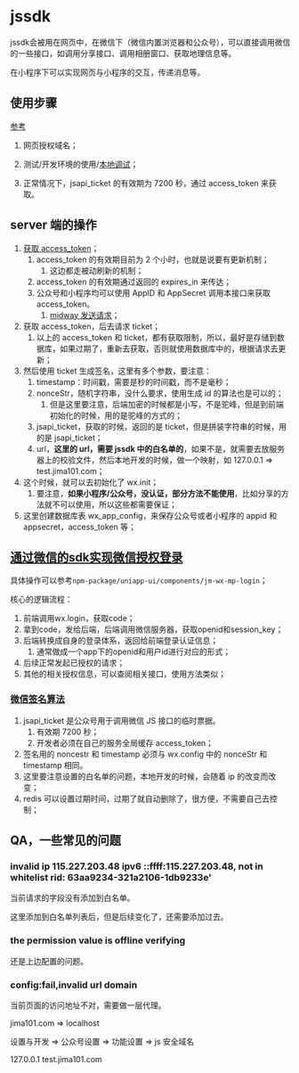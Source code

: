 # jssdk

jssdk会被用在网页中，在微信下（微信内置浏览器和公众号），可以直接调用微信的一些接口，如调用分享接口、调用相册窗口、获取地理信息等。

在小程序下可以实现网页与小程序的交互，传递消息等。

## 使用步骤

[参考](https://developers.weixin.qq.com/doc/offiaccount/OA_Web_Apps/JS-SDK.html#0)

1. 网页授权域名；

2. 测试/开发环境的使用/[本地调试](https://juejin.cn/post/6949067738526515237)；

3. 正常情况下，jsapi_ticket 的有效期为 7200 秒，通过 access_token 来获取。

## server 端的操作

1. [获取 access_token](https://developers.weixin.qq.com/doc/offiaccount/Basic_Information/Get_access_token.html)；
   1. access_token 的有效期目前为 2 个小时，也就是说要有更新机制；
      1. 这边都走被动刷新的机制；
   2. access_token 的有效期通过返回的 expires_in 来传达；
   3. 公众号和小程序均可以使用 AppID 和 AppSecret 调用本接口来获取 access_token。
      1. [midway 发送请求](https://midwayjs.org/docs/extensions/axios)；
2. 获取 access_token，后去请求 ticket；
   1. 以上的 access_token 和 ticket，都有获取限制，所以，最好是存储到数据库，如果过期了，重新去获取，否则就使用数据库中的，根据请求去更新；
3. 然后使用 ticket 生成签名，这里有多个参数，要注意：
   1. timestamp：时间戳，需要是秒的时间戳，而不是毫秒；
   2. nonceStr，随机字符串，没什么要求，使用生成 id 的算法也是可以的；
      1. 但是这里要注意，后端加密的时候都是小写，不是驼峰，但是到前端初始化的时候，用的是驼峰的方式的；
   3. jsapi_ticket，获取的时候，返回的是 ticket，但是拼装字符串的时候，用的是 jsapi_ticket；
   4. url，**这里的 url，需要 jssdk 中的白名单的**，如果不是，就需要去放服务器上的校验文件，然后本地开发的时候，做一个映射，如 127.0.0.1 => test.jima101.com；
4. 这个时候，就可以去初始化了 wx.init；
   1. 要注意，**如果小程序/公众号，没认证，部分方法不能使用**，比如分享的方法就不可以使用，所以这些都需要保证；
5. 这里创建数据库表 wx_app_config，来保存公众号或者小程序的 appid 和 appsecret，access_token 等；

## [通过微信的sdk实现微信授权登录](https://developers.weixin.qq.com/doc/offiaccount/OA_Web_Apps/Wechat_webpage_authorization.html)

具体操作可以参考`npm-package/uniapp-ui/components/jm-wx-mp-login`；

核心的逻辑流程：

1. 前端调用wx.login，获取code；
2. 拿到code，发给后端，后端调用微信服务器，获取openid和session_key；
3. 后端转换成自身的登录体系，返回给前端登录认证信息；
   1. 通常做成一个app下的openid和用户id进行对应的形式；
4. 后续正常发起已授权的请求；
5. 其他的相关授权信息，可以查阅相关接口，使用方法类似；

### [微信签名算法](https://developers.weixin.qq.com/doc/offiaccount/OA_Web_Apps/JS-SDK.html#62)

1. jsapi_ticket 是公众号用于调用微信 JS 接口的临时票据。
   1. 有效期 7200 秒；
   2. 开发者必须在自己的服务全局缓存 access_token；
2. 签名用的 noncestr 和 timestamp 必须与 wx.config 中的 nonceStr 和 timestamp 相同。
3. 这里要注意设置的白名单的问题，本地开发的时候，会随着 ip 的改变而改变；
4. redis 可以设置过期时间，过期了就自动删除了，很方便，不需要自己去控制；

## QA，一些常见的问题

### invalid ip 115.227.203.48 ipv6 ::ffff:115.227.203.48, not in whitelist rid: 63aa9234-321a2106-1db9233e'

当前请求的字段没有添加到白名单。

这里添加到白名单列表后，但是后续变化了，还需要添加过去。

### the permission value is offline verifying

还是上边配置的问题。

### config:fail,invalid url domain

当前页面的访问地址不对，需要做一层代理。

jima101.com => localhost

设置与开发 => 公众号设置 => 功能设置 => js 安全域名

127.0.0.1 test.jima101.com
